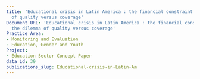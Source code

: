 ```yaml
---
title: 'Educational crisis in Latin America : the financial constraint and the dilemma
  of quality versus coverage'
Document URL: 'Educational crisis in Latin America : the financial constraint and
  the dilemma of quality versus coverage'
Practice Area:
- Monitoring and Evaluation
- Education, Gender and Youth
Project:
- Education Sector Concept Paper
data_id: 39
publications_slug: Educational-crisis-in-Latin-Am
---
```


